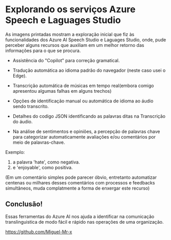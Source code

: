 
# Explorando os serviços Azure Speech e Laguages Studio 

As imagens printadas mostram a exploração inicial que fiz às funcionalidades dos Azure AI Speech Studio e Laguages Studio, onde, pude perceber alguns recursos que auxiliam em um melhor retorno das informações para o que se procura.

* Assistência do "Copilot" para correção gramatical.

* Tradução automática ao idioma padrão do navegador (neste caso usei o Edge).

* Transcrição automática de músicas em tempo real(embora comigo apresentou algumas falhas em alguns trechos)

* Opções de identificação manual ou automática de idioma ao áudio sendo transcrito.

* Detalhes do codigo JSON identificando as palavras ditas na Transcrição do áudio.

* Na análise de sentimentos e opiniões, a percepção de palavras chave para categorizar automaticamente avaliações e/ou comentários por meio de palavras-chave.

Exemplo:

1) a palavra 'hate', como negativa.
2) e 'enjoyable', como positiva.

(Em um comentário simples pode parecer óbvio, entretanto  automatizar centenas ou milhares desses comentários com processos e feedbacks simultâneos, muda complatmente a forma de enxergar este recurso)

## Conclusão!

Essas ferramentas do Azure AI nos ajuda a identificar na comunicação translinguistica de modo fácil e rápido nas operações de uma organização.

https://github.com/Miguel-Mr-x







